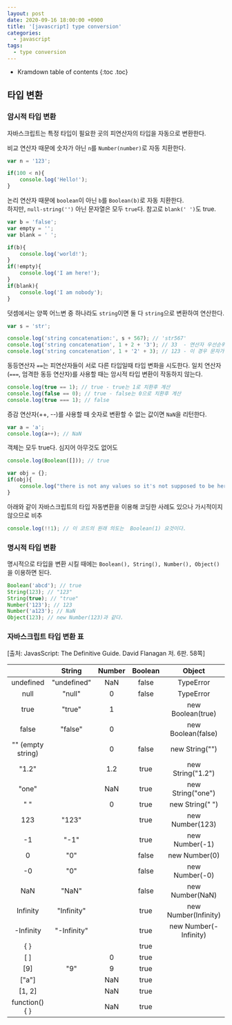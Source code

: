 ```yaml
---
layout: post
date: 2020-09-16 18:00:00 +0900
title: '[javascript] type conversion'
categories:
  - javascript
tags:
  - type conversion
---
```


* Kramdown table of contents
{:toc .toc}

## 타입 변환

### 암시적 타입 변환

자바스크립트는 특정 타입이 필요한 곳의 피연산자의 타입을 자동으로 변환한다.

비교 연산자 때문에 숫자가 아닌 `n`를 `Number(number)`로 자동 치환한다.

```js
var n = '123';

if(100 < n){
    console.log('Hello!');
}
```

논리 연산자 때문에 `boolean`이 아닌 `b`를 `Boolean(b)`로 자동 치환한다.  
하지만, `null-string('')` 아닌 문자열은 모두 `true`다. 참고로 `blank(' ')`도 true.

```js
var b = 'false';
var empty = '';
var blank = ' ';

if(b){
    console.log('world!');
}
if(!empty){
    console.log('I am here!');
}
if(blank){
    console.log('I am nobody');
}
```

덧셈에서는 양쪽 어느변 중 하나라도 `string`이면 둘 다 `string`으로 변환하여 연산한다.

```js
var s = 'str';

console.log('string concatenation:', s + 567); // 'str567'
console.log('string concatenation', 1 + 2 + '3'); // 33  - 연산자 우선순위 때문에 1 + 2 가 먼저 연산이 된후 string과 결합된다.
console.log('string concatenation', 1 + '2' + 3); // 123 - 이 경우 문자가 아닌 숫자는 String(1) 이런식으로 자동 치환함.
```

동등연산자 `==`는 피연산자들이 서로 다른 타입일때 타입 변화을 시도한다.
일치 연산자(`===`, 엄격한 동등 연산자)를 사용할 때는 암시적 타입 변환이 작동하지 않는다.

```js
console.log(true == 1); // true - true는 1로 치환후 계산
console.log(false == 0); // true - false는 0으로 치환후 계산
console.log(true === 1); // false
```

증감 연산자(++, --)를 사용할 때 숫자로 변환할 수 없는 값이면 `NaN`을 리턴한다.

```js
var a = 'a';
console.log(a++); // NaN
```

객체는 모두 true다. 심지어 아무것도 없어도

```js
console.log(Boolean([])); // true

var obj = {};
if(obj){
    console.log("there is not any values so it's not supposed to be here!! it's not my intention.");
}
```

아래와 같이 자바스크립트의 타입 자동변환을 이용해 코딩한 사례도 있으나 가시적이지 않으므로 비추

```js
console.log(!!1); // 이 코드의 원래 의도는  Boolean(1) 요것이다.
```


### 명시적 타입 변환
명시적으로 타입을 변환 시킬 때에는 `Boolean(), String(), Number(), Object()`을 이용하면 된다.

```js
Boolean('abcd'); // true
String(123); // "123"
String(true); // "true"
Number('123'); // 123
Number('a123'); // NaN
Object(123); // new Number(123)과 같다.
```

### 자바스크립트 타입 변환 표

[출처: JavasScript: The Definitive Guide. David Flanagan 저. 6판. 58쪽]

|                   |    String   | Number | Boolean |         Object        |
|:-----------------:|:-----------:|:------:|:-------:|:---------------------:|
| undefined         | "undefined" | NaN    | false   | TypeError             |
| null              | "null"      | 0      | false   | TypeError             |
| true              | "true"      | 1      |         | new Boolean(true)     |
| false             | "false"     | 0      |         | new Boolean(false)    |
| "" (empty string) |             | 0      | false   | new String("")        |
| "1.2"             |             | 1.2    | true    | new String("1.2")     |
| "one"             |             | NaN    | true    | new String("one")     |
| " "               |             | 0      | true    | new String(" ")       |
| 123               | "123"       |        | true    | new Number(123)       |
| -1                | "-1"        |        | true    | new Number(-1)        |
| 0                 | "0"         |        | false   | new Number(0)         |
| -0                | "0"         |        | false   | new Number(-0)        |
| NaN               | "NaN"       |        | false   | new Number(NaN)       |
| Infinity          | "Infinity"  |        | true    | new Number(Infinity)  |
| -Infinity         | "-Infinity" |        | true    | new Number(-Infinity) |
| { }               |             |        | true    |                       |
| [ ]               |             | 0      | true    |                       |
| [9]               | "9"         | 9      | true    |                       |
| ["a"]             |             | NaN    | true    |                       |
| [1, 2]            |             | NaN    | true    |                       |
| function() { }    |             | NaN    | true    |                       |
